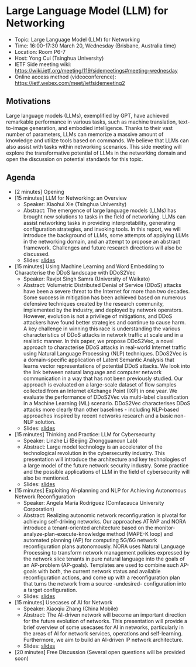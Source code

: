# Large Language Model (LLM) for Networking
* Topic: Large Language Model (LLM) for Networking
* Time: 16:00-17:30 March 20, Wednesday (Brisbane, Australia time)
* Location: Room P6-7
* Host: Yong Cui (Tsinghua University)
* IETF Side meeting wiki: https://wiki.ietf.org/meeting/119/sidemeetings#meeting-wednesday
* Online access method (videoconference): https://ietf.webex.com/meet/ietfsidemeeting2

## Motivations
Large language models (LLMs), exemplified by GPT, have achieved remarkable performance in various tasks, such as machine translation, text-to-image generation, and embodied intelligence. Thanks to their vast number of parameters, LLMs can memorize a massive amount of knowledge and utilize tools based on commands. We believe that LLMs can also assist with tasks within networking scenarios. This side meeting will explore the transformative potential of LLMs in the networking domain and open the discussion on potential standards for this topic. 

## Agenda
* [2 minutes] Opening
* [15 minutes] LLM for Networking: an Overview
  * Speaker: Xiaohui Xie (Tsinghua University)
  * Abstract: The emergence of large language models (LLMs) has brought new solutions to tasks in the field of networking. LLMs can assist networking tasks in providing interpretability, generating configuration strategies, and invoking tools. In this report, we will introduce the background of LLMs, some attempts of applying LLMs in the networking domain, and an attempt to propose an abstract framework. Challenges and future research directions will also be discussed.
  * Slides: [slides](presentations/LLM%20for%20Networking%20an%20Overview-Xiaohui%20Xie.pptx)
* [15 minutes] Using Machine Learning and Word Embedding to Characterise the DDoS landscape with DDoS2Vec
  * Speaker: Ravjot Singh Samra (University of Waikato)
  * Abstract: Volumetric Distributed Denial of Service (DDoS) attacks have been a severe threat to the Internet for more than two decades. Some success in mitigation has been achieved based on numerous defensive techniques created by the research community, implemented by the industry, and deployed by network operators. However, evolution is not a privilege of mitigations, and DDoS attackers have found better strategies and continue to cause harm. A key challenge in winning this race is understanding the various characteristics of DDoS attacks in network traffic at scale and in a realistic manner. In this paper, we propose DDoS2Vec, a novel approach to characterise DDoS attacks in real-world Internet traffic using Natural Language Processing (NLP) techniques. DDoS2Vec is a domain-specific application of Latent Semantic Analysis that learns vector representations of potential DDoS attacks. We look into the link between natural language and computer network communication in a way that has not been previously studied. Our approach is evaluated on a large-scale dataset of flow samples collected from an Internet eXchange Point (IXP) in one year. We evaluate the performance of DDoS2Vec via multi-label classification in a Machine Learning (ML) scenario. DDoS2Vec characterises DDoS attacks more clearly than other baselines - including NLP-based approaches inspired by recent networks research and a basic non-NLP solution.
  * Slides: [slides](presentations/Using%20Machine%20Learning%20and%20Word%20Embedding%20to%20Characterise%20the%20DDoS%20%20%20Landscape%20with%20DDoS2Vec.pdf)
* [15 minutes] Thinking and Practice: LLM for Cybersecurity
  * Speaker: Linzhe Li (Beijing Zhongguancun Lab)
  * Abstract: Large model technology is an accelerator of the technological revolution in the cybersecurity industry. This presentation will introduce the architecture and key technologies of a large model of the future network security industry. Some practice and the possible applications of LLM in the field of cybersecurity will also be mentioned.
  * Slides: [slides](presentations/Thinking%20and%20Practice%20LLM%20for%20Cybersecurity-Linzhe%20Li.pptx)
* [15 minutes] Exploiting AI-planning and NLP for Achieving Autonomous Network Reconfiguration
  * Speaker: Angela María Rodríguez (Comfacauca University Corporation)
  * Abstract: Realizing autonomic network reconfiguration is pivotal for achieving self-driving networks. Our approaches ATRAP and NORA introduce a tenant-oriented architecture based on the monitor-analyze-plan-execute-knowledge method (MAPE-K loop) and automated planning (AP) for computing 5G/6G network reconfiguration plans autonomously. NORA uses Natural Language Processing to transform network management policies expressed by the network slice tenants in pure natural language into the goals of an AP-problem (AP-goals). Templates are used to combine such AP-goals with both, the current network status and available reconfiguration actions, and come up with a reconfiguration plan that turns the network from a source -undesired- configuration into a target configuration.
  * Slides: [slides](presentations/Exploiting%20AI-planning%20and%20NLP%20for%20Achieving%20Autonomous%20Network%20Reconfiguration-AngelaRodriguez.pdf)
* [15 minutes] Usecases of AI for Network
  * Speaker: Xiaoqiu Zhang (China Mobile)
  * Abstract: The AI-driven network will become an important direction for the future evolution of networks. This presentation will provide a brief overview of some usecases for AI in networks, particularly in the areas of AI for network services, operations and self-learning. Furthermore, we aim to build an AI-driven IP network architecture.
  * Slides: [slides](presentations/Usecases%20of%20AI%20for%20Network-Xiaoqiu%20Zhang.pptx)
* [20 minutes] Free Discussion (Several open questions will be provided soon)
